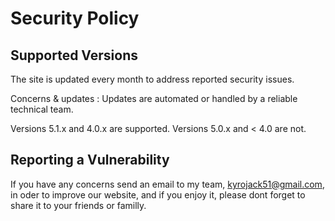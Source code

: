 # Security Policy

## Supported Versions

The site is updated every month to address reported security issues.

Concerns & updates : Updates are automated or handled by a reliable technical team.

Versions 5.1.x and 4.0.x are supported.
Versions 5.0.x and < 4.0 are not.

## Reporting a Vulnerability

If you have any concerns send an email to my team, kyrojack51@gmail.com, in oder to improve our website, and if you enjoy it, please dont forget to share it to your friends or familly.

